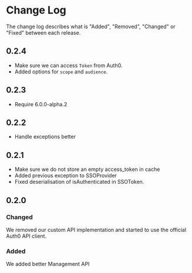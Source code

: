 # Change Log

The change log describes what is "Added", "Removed", "Changed" or "Fixed" between each release. 

## 0.2.4

- Make sure we can access `Token` from Auth0.
- Added options for `scope` and `audience`.

## 0.2.3

- Require 6.0.0-alpha.2

## 0.2.2

- Handle exceptions better

## 0.2.1

- Make sure we do not store an empty access_token in cache
- Added previous exception to SSOProvider
- Fixed deserialisation of isAuthenticated in SSOToken.

## 0.2.0

### Changed

We removed our custom API implementation and started to use the official Auth0 API client. 

### Added

We added better Management API
